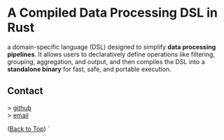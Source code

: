 # A Compiled Data Processing DSL in Rust

a domain-specific language (DSL) designed to simplify **data processing pipelines**. It allows users to declaratively define operations like filtering, grouping, aggregation, and output, and then compiles the DSL into a **standalone binary** for fast, safe, and portable execution.

## Contact

\> [github](https://github.com/sparrowsaurora)  
\> [email](mailto:sparrows.au@gmail.com)

([Back to Top](#dproc-compiler-a-compiled-data-processing-dsl-in-rust))
`
